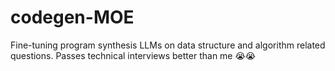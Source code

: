 # codegen-MOE
Fine-tuning program synthesis LLMs on data structure and algorithm related questions. Passes technical interviews better than me 😭😭
